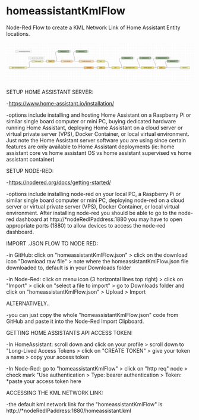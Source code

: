 # homeassistantKmlFlow
Node-Red Flow to create a KML Network Link of Home Assistant Entity locations.

![flow](/homeassistantKmlFlow.png?raw=true "Node Red Flow")


SETUP HOME ASSISTANT SERVER:

-https://www.home-assistant.io/installation/

-options include installing and hosting Home Assistant on a Raspberry Pi or similar single board computer or mini PC, buying dedicated hardware running Home Assistant, deploying Home Assistant on a cloud server or virtual private server (VPS), Docker Container, or local virtual environment. Just note the Home Assistant server software you are using since certain features are only available to Home Assistant deployments (ie: home assistant core vs home assistant OS vs home assistant supervised vs home assistant container)


SETUP NODE-RED:

-https://nodered.org/docs/getting-started/

-options include installing node-red on your local PC, a Raspberry Pi or similar single board computer or mini PC, deploying node-red on a cloud server or virtual private server (VPS), Docker Container, or local virtual environment. After installing node-red you should be able to go to the node-red dashboard at http://*nodeRedIPaddress:1880 you may have to open appropriate ports (1880) to allow devices to access the node-red dashboard.


IMPORT .JSON FLOW TO NODE RED:

-in GitHub: click on "homeassistantKmlFlow.json" > click on the download icon "Download raw file" > note where the homeassistantKmlFlow.json file downloaded to, default is in your Downloads folder

-in Node-Red: click on menu icon (3 horizontal lines top right) > click on "Import" > click on "select a file to import" > go to Downloads folder and click on "homeassistantKmlFlow.json" > Upload > Import


ALTERNATIVELY..

-you can just copy the whole "homeassistantKmlFlow.json" code from GitHub and paste it into the Node-Red Import Clipboard.


GETTING HOME ASSISTANTS API ACCESS TOKEN:

-In HomeAssistant: scroll down and click on your profile > scroll down to "Long-Lived Access Tokens > click on "CREATE TOKEN" > give your token a name > copy your access token

-In Node-Red: go to "homeassistantKmlFlow" > click on "http req" node > check mark "Use authentication > Type: bearer authentication > Token: *paste your access token here


ACCESSING THE KML NETWORK LINK:

-the default kml network link for the "homeassistantKmlFlow" is http://*nodeRedIPaddress:1880/homeassistant.kml
